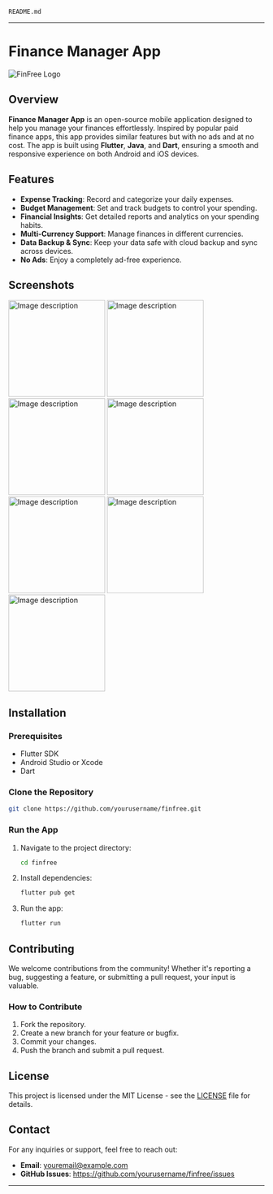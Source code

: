 `README.md`

---

# Finance Manager App

![FinFree Logo](link-to-your-logo.png)

## Overview

**Finance Manager App** is an open-source mobile application designed to help you manage your finances effortlessly. Inspired by popular paid finance apps, this app provides similar features but with no ads and at no cost. The app is built using **Flutter**, **Java**, and **Dart**, ensuring a smooth and responsive experience on both Android and iOS devices.

## Features

- **Expense Tracking**: Record and categorize your daily expenses.
- **Budget Management**: Set and track budgets to control your spending.
- **Financial Insights**: Get detailed reports and analytics on your spending habits.
- **Multi-Currency Support**: Manage finances in different currencies.
- **Data Backup & Sync**: Keep your data safe with cloud backup and sync across devices.
- **No Ads**: Enjoy a completely ad-free experience.

## Screenshots
<img src="https://github.com/user-attachments/assets/6e726c0b-a513-47e4-8474-31c9711a9d28" alt="Image description" style="width:190px; height:auto;"/>
<img src="https://github.com/user-attachments/assets/0e62af56-de22-4afc-8978-8e4510e58f9e" alt="Image description" style="width:190px; height:auto;"/>
<img src="https://github.com/user-attachments/assets/00d2d391-9711-4150-8e31-96939715b924" alt="Image description" style="width:190px; height:auto;"/>
<img src="https://github.com/user-attachments/assets/18175350-8fb7-4930-bf31-17db496c805d" alt="Image description" style="width:190px; height:auto;"/>
<img src="https://github.com/user-attachments/assets/a022b9be-6ab9-4cb7-b9aa-314a28501c2a" alt="Image description" style="width:190px; height:auto;"/>
<img src="https://github.com/user-attachments/assets/f34a42d1-3d1b-48bc-890e-38596cdc6e22" alt="Image description" style="width:190px; height:auto;"/>
<img src="https://github.com/user-attachments/assets/18baf23b-c545-4431-a69f-669fb0e4e6d3" alt="Image description" style="width:190px; height:auto;"/>

## Installation

### Prerequisites

- Flutter SDK
- Android Studio or Xcode
- Dart

### Clone the Repository

```bash
git clone https://github.com/yourusername/finfree.git
```

### Run the App

1. Navigate to the project directory:
   ```bash
   cd finfree
   ```
2. Install dependencies:
   ```bash
   flutter pub get
   ```
3. Run the app:
   ```bash
   flutter run
   ```

## Contributing

We welcome contributions from the community! Whether it's reporting a bug, suggesting a feature, or submitting a pull request, your input is valuable.

### How to Contribute

1. Fork the repository.
2. Create a new branch for your feature or bugfix.
3. Commit your changes.
4. Push the branch and submit a pull request.

## License

This project is licensed under the MIT License - see the [LICENSE](LICENSE) file for details.

## Contact

For any inquiries or support, feel free to reach out:

- **Email**: youremail@example.com
- **GitHub Issues**: https://github.com/yourusername/finfree/issues

---


